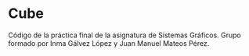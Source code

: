 # Cube

Código de la práctica final de la asignatura de Sistemas Gráficos.
Grupo formado por Inma Gálvez López y Juan Manuel Mateos Pérez.